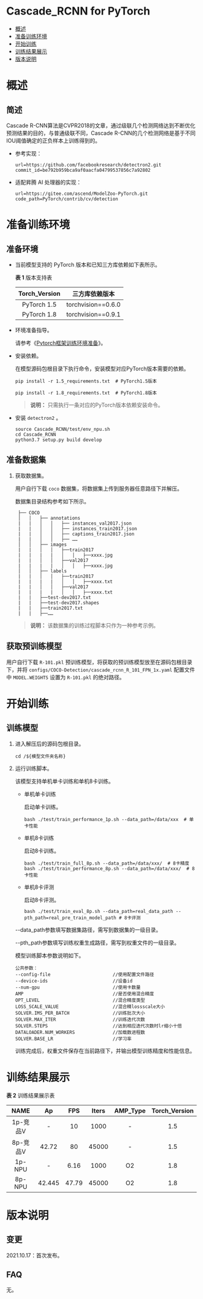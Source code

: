 # Cascade_RCNN for PyTorch

-   [概述](概述.md)
-   [准备训练环境](准备训练环境.md)
-   [开始训练](开始训练.md)
-   [训练结果展示](训练结果展示.md)
-   [版本说明](版本说明.md)


# 概述

## 简述
Cascade R-CNN算法是CVPR2018的文章，通过级联几个检测网络达到不断优化预测结果的目的，与普通级联不同，Cascade R-CNN的几个检测网络是基于不同IOU阈值确定的正负样本上训练得到的。
- 参考实现：

  ```
  url=https://github.com/facebookresearch/detectron2.git
  commit_id=be792b959bca9af0aacfa04799537856c7a92802
  ```

- 适配昇腾 AI 处理器的实现：

  ```
  url=https://gitee.com/ascend/ModelZoo-PyTorch.git
  code_path=PyTorch/contrib/cv/detection
  ```


# 准备训练环境

## 准备环境

- 当前模型支持的 PyTorch 版本和已知三方库依赖如下表所示。

  **表 1**  版本支持表

  | Torch_Version      | 三方库依赖版本                                 |
  | :--------: | :----------------------------------------------------------: |
  | PyTorch 1.5 | torchvision==0.6.0 |
  | PyTorch 1.8 | torchvision==0.9.1 |

- 环境准备指导。

  请参考《[Pytorch框架训练环境准备](https://www.hiascend.com/document/detail/zh/ModelZoo/pytorchframework/ptes)》。


- 安装依赖。

  在模型源码包根目录下执行命令，安装模型对应PyTorch版本需要的依赖。
  ```
  pip install -r 1.5_requirements.txt  # PyTorch1.5版本
  
  pip install -r 1.8_requirements.txt  # PyTorch1.8版本
  ```
  > **说明：** 
  >只需执行一条对应的PyTorch版本依赖安装命令。

- 安装 `detectron2` 。
  ```
  source Cascade_RCNN/test/env_npu.sh
  cd Cascade_RCNN
  python3.7 setup.py build develop
  ```

## 准备数据集

1. 获取数据集。

   用户自行下载 `coco` 数据集，将数据集上传到服务器任意路径下并解压。
   
   数据集目录结构参考如下所示。
   ```
    ├── COCO
    │   │   ├── annotations
    |   |   │   │   ├── instances_val2017.json
    |   |   │   │   ├── instances_train2017.json
    |   |   │   │   ├── captions_train2017.json
    |   |   │   │   ├── ……
    │   │   ├── images
    |   |   │   │   ├──train2017
    |   |   |   |   │   │   ├──xxxx.jpg
    |   |   │   │   ├──val2017
    |   |   |   |   │   │   ├──xxxx.jpg
    │   │   ├── labels
    |   |   │   │   ├──train2017
    |   |   |   |   │   │   ├──xxxx.txt
    |   |   │   │   ├──val2017
    |   |   |   |   │   │   ├──xxxx.txt
    |   |   ├──test-dev2017.txt
    |   |   ├──test-dev2017.shapes
    |   |   ├──train2017.txt
    |   |   ├──……
   ```
   > **说明：** 
   >该数据集的训练过程脚本只作为一种参考示例。

## 获取预训练模型

用户自行下载 `R-101.pkl` 预训练模型，将获取的预训练模型放至在源码包根目录下，并将 `configs/COCO-Detection/cascade_rcnn_R_101_FPN_1x.yaml` 配置文件中 `MODEL.WEIGHTS` 设置为 `R-101.pkl` 的绝对路径。


# 开始训练

## 训练模型

1. 进入解压后的源码包根目录。

   ```
   cd /${模型文件夹名称}
   ```

2. 运行训练脚本。
 
   该模型支持单机单卡训练和单机8卡训练。

   - 单机单卡训练

     启动单卡训练。
     ```
     bash ./test/train_performance_1p.sh --data_path=/data/xxx  # 单卡性能
     ```
   - 单机8卡训练

     启动8卡训练。

     ```
     bash ./test/train_full_8p.sh --data_path=/data/xxx/  # 8卡精度
     bash ./test/train_performance_8p.sh --data_path=/data/xxx/  # 8卡性能
     ```
   - 单机8卡评测

     启动8卡评测。

     ```
     bash ./test/train_eval_8p.sh --data_path=real_data_path --pth_path=real_pre_train_model_path # 8卡评测
     ```

   --data_path参数填写数据集路径，需写到数据集的一级目录。
   
   --pth_path参数填写训练权重生成路径，需写到权重文件的一级目录。

   模型训练脚本参数说明如下。

   ```
   公共参数：
   --config-file                       //使用配置文件路径
   --device-ids                        //设备id
   --num-gpu                           //使用卡数量
   AMP                                 //是否使用混合精度
   OPT_LEVEL                           //混合精度类型
   LOSS_SCALE_VALUE                    //混合精lossscale大小
   SOLVER.IMS_PER_BATCH                //训练批次大小
   SOLVER.MAX_ITER                     //训练迭代次数
   SOLVER.STEPS                        //达到相应迭代次数时lr缩小十倍
   DATALOADER.NUM_WORKERS              //加载数进程数
   SOLVER.BASE_LR                      //学习率
   ```

   训练完成后，权重文件保存在当前路径下，并输出模型训练精度和性能信息。


# 训练结果展示

**表 2**  训练结果展示表

|   NAME   | Ap | FPS  | Iters | AMP_Type | Torch_Version |
| :------: | :---: | :--: | :----: | :------: | :--------: |
| 1p-竞品V | - | 10 | 1000 | - | 1.5 |
| 8p-竞品V | 42.72 | 80 | 45000 | - | 1.5 |
| 1p-NPU | - | 6.16 | 1000 | O2 | 1.8 |
| 8p-NPU | 42.445 | 47.79 | 45000 | O2 | 1.8 |

# 版本说明

## 变更

2021.10.17：首次发布。

## FAQ

无。









